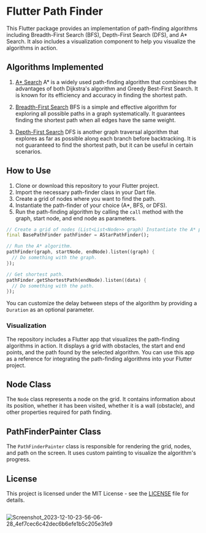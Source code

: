 # Flutter Path Finder

This Flutter package provides an implementation of path-finding algorithms including Breadth-First Search (BFS), Depth-First Search (DFS), and A\* Search. It also includes a visualization component to help you visualize the algorithms in action.


## Algorithms Implemented

1. [A\* Search](https://en.wikipedia.org/wiki/A*_search_algorithm)
   A\* is a widely used path-finding algorithm that combines the advantages of both Dijkstra's algorithm and Greedy Best-First Search. It is known for its efficiency and accuracy in finding the shortest path.

2. [Breadth-First Search](https://en.wikipedia.org/wiki/Breadth-first_search)
   BFS is a simple and effective algorithm for exploring all possible paths in a graph systematically. It guarantees finding the shortest path when all edges have the same weight.

3. [Depth-First Search](https://en.wikipedia.org/wiki/Depth-first_search)
   DFS is another graph traversal algorithm that explores as far as possible along each branch before backtracking. It is not guaranteed to find the shortest path, but it can be useful in certain scenarios.

## How to Use

1. Clone or download this repository to your Flutter project.
2. Import the necessary path-finder class in your Dart file.
3. Create a grid of nodes where you want to find the path.
4. Instantiate the path-finder of your choice (A\*, BFS, or DFS).
5. Run the path-finding algorithm by calling the `call` method with the graph, start node, and end node as parameters.

```dart
// Create a grid of nodes (List<List<Node>> graph) Instantiate the A* path-finder.
final BasePathFinder pathFinder = AStarPathFinder();

// Run the A* algorithm.
pathFinder(graph, startNode, endNode).listen((graph) {
  // Do something with the graph.
});

// Get shortest path.
pathFinder.getShortestPath(endNode).listen((data) {
  // Do something with the path.
});
```

You can customize the delay between steps of the algorithm by providing a `Duration` as an optional parameter.

### Visualization

The repository includes a Flutter app that visualizes the path-finding algorithms in action. It displays a grid with obstacles, the start and end points, and the path found by the selected algorithm. You can use this app as a reference for integrating the path-finding algorithms into your Flutter project.

## Node Class

The `Node` class represents a node on the grid. It contains information about its position, whether it has been visited, whether it is a wall (obstacle), and other properties required for path finding.

## PathFinderPainter Class

The `PathFinderPainter` class is responsible for rendering the grid, nodes, and path on the screen. It uses custom painting to visualize the algorithm's progress.

## License

This project is licensed under the MIT License - see the [LICENSE](https://github.com/sahildhargave/path_finder/blob/path_finder/LICENCE) file for details.

```

```
![Screenshot_2023-12-10-23-56-06-28_4ef7cec6c42dec6b6efe1b5c205e3fe9](https://github.com/sahildhargave/path_finder/assets/98769937/594ebf6e-7593-45b2-8813-69d1fc38d62a)
